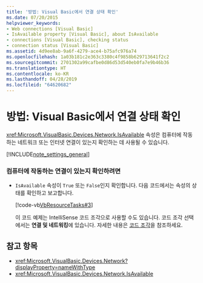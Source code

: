 ```yaml
---
title: '방법: Visual Basic에서 연결 상태 확인'
ms.date: 07/20/2015
helpviewer_keywords:
- Web connections [Visual Basic]
- IsAvailable property [Visual Basic], about IsAvailable
- connections [Visual Basic], checking status
- connection status [Visual Basic]
ms.assetid: 4d9ee8ab-9a6f-4279-ace4-b75afc976a74
ms.openlocfilehash: 1a03b181c2e363c3380c4f9858b629713641f2c2
ms.sourcegitcommit: 2701302a99cafbe0d86d53d540eb0fa7e9b46b36
ms.translationtype: HT
ms.contentlocale: ko-KR
ms.lasthandoff: 04/28/2019
ms.locfileid: "64620682"
---
```

# <a name="how-to-check-connection-status-in-visual-basic"></a>방법: Visual Basic에서 연결 상태 확인
<xref:Microsoft.VisualBasic.Devices.Network.IsAvailable> 속성은 컴퓨터에 작동하는 네트워크 또는 인터넷 연결이 있는지 확인하는 데 사용될 수 있습니다.  
  
[!INCLUDE[note_settings_general](~/includes/note-settings-general-md.md)]  
  
### <a name="to-check-whether-a-computer-has-a-working-connection"></a>컴퓨터에 작동하는 연결이 있는지 확인하려면  
  
- `IsAvailable` 속성이 `True` 또는 `False`인지 확인합니다. 다음 코드에서는 속성의 상태를 확인하고 보고합니다.  
  
     [!code-vb[VbResourceTasks#3](~/samples/snippets/visualbasic/VS_Snippets_VBCSharp/VbResourceTasks/VB/Class1.vb#3)]  
  
     이 코드 예제는 IntelliSense 코드 조각으로 사용할 수도 있습니다. 코드 조각 선택에서는 **연결 및 네트워킹**에 있습니다. 자세한 내용은 [코드 조각](/visualstudio/ide/code-snippets)을 참조하세요.  
  
## <a name="see-also"></a>참고 항목

- <xref:Microsoft.VisualBasic.Devices.Network?displayProperty=nameWithType>
- <xref:Microsoft.VisualBasic.Devices.Network.IsAvailable>
